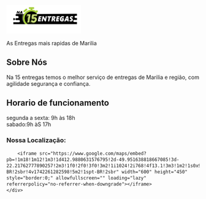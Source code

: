 <!DOCTYPE html>
<html lang="pt-br">
<head>
    <meta charset="UTF-8">
    <meta name="viewport" content="width=device-width, initial-scale=1.0">
    <link rel="stylesheet" href="styles.css">
    <title>NA-15-ENTREGAS</title>
</head>
<body>
    <div>
         <img src="imagem-15.png" alt="">
        <p>As Entregas mais rapidas de Marilia</p>
        <h2>Sobre Nós</h2>
        <p>Na 15 entregas temos o melhor serviço de entregas de Marilia
         e região, com agilidade segurança e confiança. <br>
       </p>
        <h2>Horario de funcionamento</h2>
        <p>segunda a sexta: 9h às 18h <br>
         sabado:9h àS 17h <br>
        </p>
        <h3>Nossa Localização:</h3>

        <iframe src="https://www.google.com/maps/embed?pb=!1m18!1m12!1m3!1d412.9880631576795!2d-49.951638818667085!3d-22.21762777890257!2m3!1f0!2f0!3f0!3m2!1i1024!2i768!4f13.1!3m3!1m2!1s0x94bfd7588edf1939%3A0xafe6d245cd5d8b3a!2sna15entregas%20Marilia%20e%20regi%C3%A3o!5e1!3m2!1spt-BR!2sbr!4v1742261282598!5m2!1spt-BR!2sbr" width="600" height="450" style="border:0;" allowfullscreen="" loading="lazy" referrerpolicy="no-referrer-when-downgrade"></iframe>
    </div>
</body>
</html>
